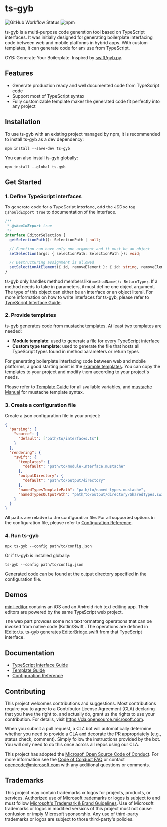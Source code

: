 # ts-gyb

![GitHub Workflow Status](https://img.shields.io/github/workflow/status/microsoft/ts-gyb/CI)
![npm](https://img.shields.io/npm/v/ts-gyb)

ts-gyb is a multi-purpose code generation tool based on TypeScript interfaces. It was initially designed for generating boilerplate interfacing code between web and mobile platforms in hybrid apps. With custom templates, it can generate code for any use from TypeScript.

GYB: Generate Your Boilerplate. Inspired by [swift/gyb.py](https://github.com/apple/swift/blob/main/utils/gyb.py).

## Features

- Generate production ready and well documented code from TypeScript code
- Support most of TypeScript syntax
- Fully customizable template makes the generated code fit perfectly into any project

## Installation

To use ts-gyb with an existing project managed by npm, it is recommended to install ts-gyb as a dev dependency:

```shell
npm install --save-dev ts-gyb
```

You can also install ts-gyb globally:

```shell
npm install --global ts-gyb
```

## Get Started

### 1. Define TypeScript interfaces

To generate code for a TypeScript interface, add the JSDoc tag `@shouldExport true` to documentation of the interface.

```typescript
/**
 * @shouldExport true
 */
interface EditorSelection {
  getSelectionPath(): SelectionPath | null;

  // Function can have only one argument and it must be an object
  setSelection(args: { selectionPath: SelectionPath }): void;

  // Destructuring assignment is allowed
  setSelectionAtElement({ id, removeElement }: { id: string, removeElement?: boolean }): void;
}
```

ts-gyb only handles method members like `methodName(): ReturnType;`. If a method needs to take in parameters, it must define one object argument. The type of this object can either be an interface or an object literal. For more information on how to write interfaces for ts-gyb, please refer to [TypeScript Interface Guide](documentation/interface-guide.md).

### 2. Provide templates

ts-gyb generates code from [mustache](http://mustache.github.io) templates. At least two templates are needed:

- **Module template**: used to generate a file for every TypeScript interface
- **Custom type template**: used to generate the file that hosts all TypeScript types found in method parameters or return types

For generating boilerplate interfacing code between web and mobile platforms, a good starting point is the [example templates](example-templates). You can copy the templates to your project and modify them according to your project's needs.

Please refer to [Template Guide](documentation/template-guide.md) for all available variables, and [mustache Manual](http://mustache.github.io/mustache.5.html) for mustache template syntax.

### 3. Create a configuration file

Create a json configuration file in your project:

```json
{
  "parsing": {
    "source": {
      "default": ["path/to/interfaces.ts"]
    }
  },
  "rendering": {
    "swift": {
      "templates": {
        "default": "path/to/module-interface.mustache"
      },
      "outputDirectory": {
        "default": "path/to/output/directory"
      },
      "namedTypesTemplatePath": "path/to/named-types.mustache",
      "namedTypesOutputPath": "path/to/output/directory/SharedTypes.swift"
    }
  }
}
```

All paths are relative to the configuration file. For all supported options in the configuration file, please refer to [Configuration Reference](documentation/generated/interfaces/Configuration.md).

### 4. Run ts-gyb

```shell
npx ts-gyb --config path/to/config.json
```

Or if ts-gyb is installed globally:

```shell
ts-gyb --config path/to/config.json
```

Generated code can be found at the output directory specified in the configuration file.

## Demos

[mini-editor](demo/mini-editor) contains an iOS and an Android rich text editing app. Their editors are powered by the same TypeScript web project.

The web part provides some rich text formatting operations that can be invoked from native code (Kotlin/Swift). The operations are defined in [IEditor.ts](demo/mini-editor/web/src/editor/IEditor.ts). ts-gyb generates [EditorBridge.swift](demo/mini-editor/apple/MiniEditor/Generated/EditorBridge.swift) from that TypeScript interface.

## Documentation

- [TypeScript Interface Guide](documentation/interface-guide.md)
- [Template Guide](documentation/template-guide.md)
- [Configuration Reference](documentation/generated/interfaces/Configuration.md)

## Contributing

This project welcomes contributions and suggestions. Most contributions require you to agree to a
Contributor License Agreement (CLA) declaring that you have the right to, and actually do, grant us
the rights to use your contribution. For details, visit https://cla.opensource.microsoft.com.

When you submit a pull request, a CLA bot will automatically determine whether you need to provide
a CLA and decorate the PR appropriately (e.g., status check, comment). Simply follow the instructions
provided by the bot. You will only need to do this once across all repos using our CLA.

This project has adopted the [Microsoft Open Source Code of Conduct](https://opensource.microsoft.com/codeofconduct/).
For more information see the [Code of Conduct FAQ](https://opensource.microsoft.com/codeofconduct/faq/) or
contact [opencode@microsoft.com](mailto:opencode@microsoft.com) with any additional questions or comments.

## Trademarks

This project may contain trademarks or logos for projects, products, or services. Authorized use of Microsoft 
trademarks or logos is subject to and must follow 
[Microsoft's Trademark & Brand Guidelines](https://www.microsoft.com/en-us/legal/intellectualproperty/trademarks/usage/general).
Use of Microsoft trademarks or logos in modified versions of this project must not cause confusion or imply Microsoft sponsorship.
Any use of third-party trademarks or logos are subject to those third-party's policies.
